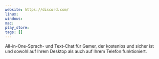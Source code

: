 ```yaml
---
website: https://discord.com/
linux: 
windows: 
mac: 
play_store: 
tags: []
---
```

All-in-One-Sprach- und Text-Chat für Gamer, der kostenlos und sicher ist und sowohl auf Ihrem Desktop als auch auf Ihrem Telefon funktioniert.